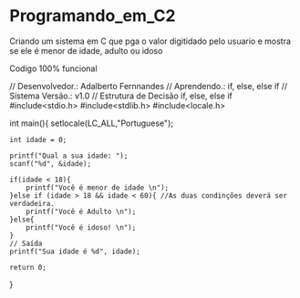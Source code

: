 # Programando_em_C2
Criando um sistema em C que pga o valor digitidado pelo usuario e mostra se  ele é menor de idade, adulto  ou idoso

Codigo 100% funcional

// Desenvolvedor.: Adalberto Fernnandes
// Aprendendo.:  if, else, else if
// Sistema Versão.: v1.0
// Estrutura de Decisão if, else, else if
#include<stdio.h>
#include<stdlib.h>
#include<locale.h>

int main(){
	setlocale(LC_ALL,"Portuguese");
	
	int idade = 0;
	
	printf("Qual a sua idade: ");
	scanf("%d", &idade);
	
	if(idade < 18){
		printf("Você é menor de idade \n");
	}else if (idade > 18 && idade < 60){ //As duas condinções deverá ser verdadeira.
		printf("Você é Adulto \n");
	}else{
		printf("Você é idoso! \n");
	}
	// Saída
	printf("Sua idade é %d", idade);
		
	return 0;
}
